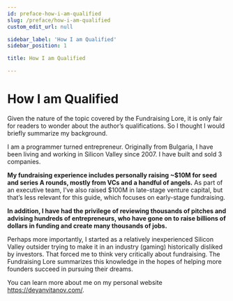 ```yaml
---
id: preface-how-i-am-qualified
slug: /preface/how-i-am-qualified
custom_edit_url: null

sidebar_label: 'How I am Qualified'
sidebar_position: 1

title: How I am Qualified

---
```


# How I am Qualified

Given the nature of the topic covered by the Fundraising Lore, it is only fair for readers to wonder about the author’s qualifications. So I thought I would briefly summarize my background. 

I am a programmer turned entrepreneur. Originally from Bulgaria, I have been living and working in Silicon Valley since 2007. I have built and sold 3 companies.

**My fundraising experience includes personally raising ~$10M for seed and series A rounds, mostly from VCs and a handful of angels.** As part of an executive team, I’ve also raised $100M in late-stage venture capital, but that’s less relevant for this guide, which focuses on early-stage fundraising.

**In addition, I have had the privilege of reviewing thousands of pitches and advising hundreds of entrepreneurs, who have gone on to raise billions of dollars in funding and create many thousands of jobs.**

Perhaps more importantly, I started as a relatively inexperienced Silicon Valley outsider trying to make it in an industry (gaming) historically disliked by investors. That forced me to think very critically about fundraising. The Fundraising Lore summarizes this knowledge in the hopes of helping more founders succeed in pursuing their dreams. 

You can learn more about me on my personal website https://deyanvitanov.com/.